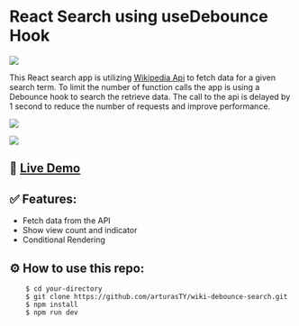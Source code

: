 # React Search using useDebounce Hook

[![](https://skillicons.dev/icons?i=vite,react,css)]()

This React search app is utilizing [Wikipedia Api](https://www.mediawiki.org/wiki/API:Main_page) to fetch data for a given search term. To limit the number of function calls the app is using a Debounce hook to search the retrieve data. The call to the api is delayed by 1 second to reduce the number of requests and improve performance.

![](https://user-images.githubusercontent.com/30295076/226648649-433ffdcc-c999-4b14-acaf-d35c37d04442.jpg)

![](https://user-images.githubusercontent.com/30295076/226658474-faaef702-8666-451b-b9c7-7d0bcbcbb069.jpg)

## 🔗 [Live Demo](https://arturasty.github.io/wiki-debounce-search/)

## ✅ Features:
* Fetch data from the API
* Show view count and indicator
* Conditional Rendering

## ⚙️ How to use this repo:
```shell
    $ cd your-directory
    $ git clone https://github.com/arturasTY/wiki-debounce-search.git
    $ npm install
    $ npm run dev
```